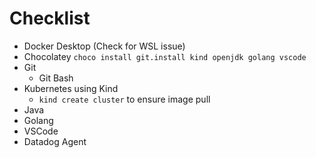 # Checklist

- Docker Desktop (Check for WSL issue)
- Chocolatey
  `choco install git.install kind openjdk golang vscode`
- Git
  - Git Bash
- Kubernetes using Kind
  - `kind create cluster` to ensure image pull
- Java
- Golang
- VSCode
- Datadog Agent

